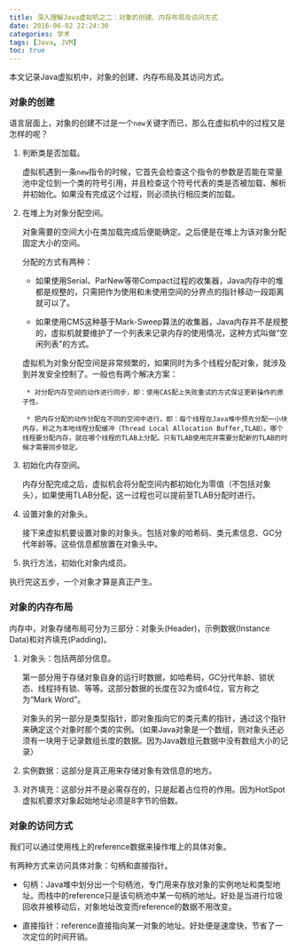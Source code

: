 ```yaml
---
title: 深入理解Java虚拟机之二：对象的创建、内存布局及访问方式
date: 2016-06-02 22:24:30
categories: 学术
tags: [Java, JVM]
toc: true
---
```


本文记录Java虚拟机中，对象的创建、内存布局及其访问方式。

### 对象的创建

语言层面上，对象的创建不过是一个`new`关键字而已，那么在虚拟机中的过程又是怎样的呢？

1. 判断类是否加载。

    虚拟机遇到一条`new`指令的时候，它首先会检查这个指令的参数是否能在常量池中定位到一个类的符号引用，并且检查这个符号代表的类是否被加载、解析并初始化。如果没有完成这个过程，则必须执行相应类的加载。

2. 在堆上为对象分配空间。

    对象需要的空间大小在类加载完成后便能确定。之后便是在堆上为该对象分配固定大小的空间。

    分配的方式有两种：

    * 如果使用Serial、ParNew等带Compact过程的收集器，Java内存中的堆都是规整的，只需把作为使用和未使用空间的分界点的指针移动一段距离就可以了。

    * 如果使用CMS这种基于Mark-Sweep算法的收集器，Java内存并不是规整的，虚拟机就要维护了一个列表来记录内存的使用情况，这种方式叫做“空闲列表”的方式。

    虚拟机为对象分配空间是非常频繁的，如果同时为多个线程分配对象，就涉及到并发安全控制了。一般也有两个解决方案：

        * 对分配内存空间的动作进行同步，即：使用CAS配上失败重试的方式保证更新操作的原子性。

        * 把内存分配的动作分配在不同的空间中进行，即：每个线程在Java堆中预先分配一小块内存，称之为本地线程分配缓冲（Thread Local Allocation Buffer,TLAB）。哪个线程要分配内存，就在哪个线程的TLAB上分配。只有TLAB使用完并需要分配新的TLAB的时候才需要同步锁定。

3. 初始化内存空间。

    内存分配完成之后，虚拟机会将分配空间内都初始化为零值（不包括对象头），如果使用TLAB分配，这一过程也可以提前至TLAB分配时进行。

4. 设置对象的对象头。

    接下来虚拟机要设置对象的对象头。包括对象的哈希码、类元素信息、GC分代年龄等。这些信息都放置在对象头中。

5. 执行<init>方法，初始化对象内成员。

执行完这五步，一个对象才算是真正产生。

### 对象的内存布局

内存中，对象存储布局可分为三部分：对象头(Header)，示例数据(Instance Data)和对齐填充(Padding)。

1. 对象头：包括两部分信息。

    第一部分用于存储对象自身的运行时数据，如哈希码，GC分代年龄、锁状态、线程持有锁、等等。这部分数据的长度在32为或64位，官方称之为“Mark Word”。

    对象头的另一部分是类型指针，即对象指向它的类元素的指针，通过这个指针来确定这个对象时那个类的实例。（如果Java对象是一个数组，则对象头还必须有一块用于记录数组长度的数据。因为Java数组元数据中没有数组大小的记录）

2. 实例数据：这部分是真正用来存储对象有效信息的地方。

3. 对齐填充：这部分并不是必需存在的，只是起着占位符的作用。因为HotSpot虚拟机要求对象起始地址必须是8字节的倍数。

### 对象的访问方式

我们可以通过使用栈上的reference数据来操作堆上的具体对象。

有两种方式来访问具体对象：句柄和直接指针。

* 句柄：Java堆中划分出一个句柄池，专门用来存放对象的实例地址和类型地址。而栈中的reference只是该句柄池中某一句柄的地址。好处是当进行垃圾回收并被移动后，对象地址改变而reference的数据不用改变。

* 直接指针：reference直接指向某一对象的地址。好处便是速度快，节省了一次定位的时间开销。

